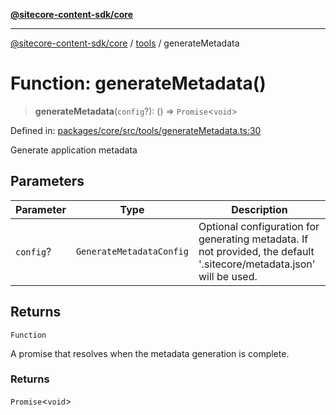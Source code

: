 [**@sitecore-content-sdk/core**](../../README.md)

***

[@sitecore-content-sdk/core](../../README.md) / [tools](../README.md) / generateMetadata

# Function: generateMetadata()

> **generateMetadata**(`config`?): () => `Promise`\<`void`\>

Defined in: [packages/core/src/tools/generateMetadata.ts:30](https://github.com/Sitecore/content-sdk/blob/51f6d86287f95a06b40045498aa7037d8b684c67/packages/core/src/tools/generateMetadata.ts#L30)

Generate application metadata

## Parameters

| Parameter | Type | Description |
| ------ | ------ | ------ |
| `config`? | `GenerateMetadataConfig` | Optional configuration for generating metadata. If not provided, the default '.sitecore/metadata.json' will be used. |

## Returns

`Function`

A promise that resolves when the metadata generation is complete.

### Returns

`Promise`\<`void`\>

